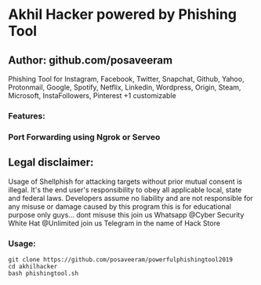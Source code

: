 # Akhil Hacker powered by Phishing Tool
## Author: github.com/posaveeram
Phishing Tool for Instagram, Facebook, Twitter, Snapchat, Github, Yahoo, Protonmail, Google, Spotify, Netflix, Linkedin, Wordpress, Origin, Steam, Microsoft, InstaFollowers, Pinterest +1 customizable
### Features:
### Port Forwarding using Ngrok or Serveo

## Legal disclaimer:

Usage of Shellphish for attacking targets without prior mutual consent is illegal. It's the end user's responsibility to obey all applicable local, state and federal laws. Developers assume no liability and are not responsible for any misuse or damage caused by this program 
this is for educational purpose only guys...
dont misuse this 
join us Whatsapp @Cyber Security White Hat @Unlimited
join us Telegram in the name of Hack Store



### Usage:
```
git clone https://github.com/posaveeram/powerfulphishingtool2019
cd akhilhacker
bash phishingtool.sh
```

